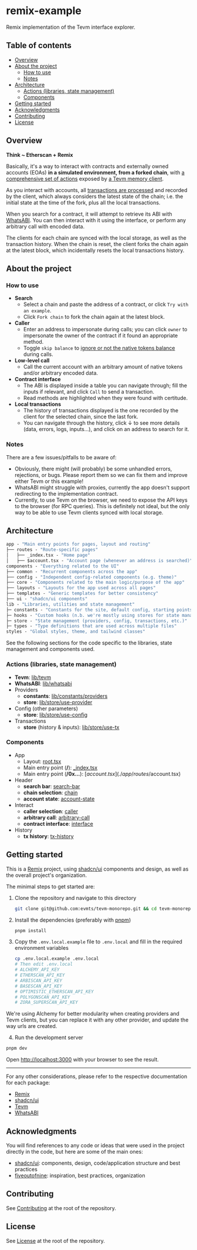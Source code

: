 # remix-example

Remix implementation of the Tevm interface explorer.

## Table of contents

- [Overview](#overview)
- [About the project](#about-the-project)
  - [How to use](#how-to-use)
  - [Notes](#notes)
- [Architecture](#architecture)
  - [Actions (libraries, state management)](#actions-libraries-state-management)
  - [Components](#components)
- [Getting started](#getting-started)
- [Acknowledgments](#acknowledgments)
- [Contributing](#contributing)
- [License](#license)

## Overview

**Think ~ Etherscan + Remix**

Basically, it's a way to interact with contracts and externally owned accounts (EOAs) **in a simulated environment, from a forked chain**, with [a comprehensive set of actions](https://tevm.sh/learn/actions/) exposed by [a Tevm memory client](https://tevm.sh/learn/clients/).

As you interact with accounts, all [transactions are processed](https://tevm.sh/reference/tevm/actions/type-aliases/callhandler) and recorded by the client, which always considers the latest state of the chain; i.e. the initial state at the time of the fork, plus all the local transactions.

When you search for a contract, it will attempt to retrieve its
ABI with [WhatsABI](https://github.com/shazow/whatsabi). You can then interact with it using the interface, or perform any arbitrary call with encoded data.

The clients for each chain are synced with the local storage, as well as the transaction history. When the chain is reset, the client forks the chain again at the latest block, which incidentally resets the local transactions history.

## About the project

### How to use

- **Search**
  - Select a chain and paste the address of a contract, or click `Try with an example`.
  - Click `Fork chain` to fork the chain again at the latest block.
- **Caller**
  - Enter an address to impersonate during calls; you can click `owner` to impersonate the owner of the contract if it found an appropriate method.
  - Toggle `skip balance` to [ignore or not the native tokens balance](https://tevm.sh/reference/tevm/actions/type-aliases/basecallparams/#skipbalance) during calls.
- **Low-level call**
  - Call the current account with an arbitrary amount of native tokens and/or arbitrary encoded data.
- **Contract interface**
  - The ABI is displayed inside a table you can navigate through; fill the inputs if relevant, and click `Call` to send a transaction.
  - Read methods are highlighted when they were found with certitude.
- **Local transactions**
  - The history of transactions displayed is the one recorded by the client for the selected chain, since the last fork.
  - You can navigate through the history, click ↓ to see more details (data, errors, logs, inputs...), and click on an address to search for it.

### Notes

There are a few issues/pitfalls to be aware of:

- Obviously, there might (will probably) be some unhandled errors, rejections, or bugs. Please report them so we can fix them and improve either Tevm or this example!
- WhatsABI might struggle with proxies, currently the app doesn't support redirecting to the implementation contract.
- Currently, to use Tevm on the browser, we need to expose the API keys to the browser (for RPC queries). This is definitely not ideal, but the only way to be able to use Tevm clients synced with local storage.

## Architecture

```ml
app - "Main entry points for pages, layout and routing"
├── routes - "Route-specific pages"
│   ├── _index.tsx - "Home page"
│   ├── $account.tsx - "Account page (whenever an address is searched)"
components - "Everything related to the UI"
├── common - "Recurrent components across the app"
├── config - "Independent config-related components (e.g. theme)"
├── core - "Components related to the main logic/purpose of the app"
├── layouts - "Layouts for the app used across all pages"
├── templates - "Generic templates for better consistency"
├── ui - "shadcn/ui components"
lib - "Libraries, utilities and state management"
├─ constants - "Constants for the site, default config, starting points"
├─ hooks - "Custom hooks (n.b. we're mostly using stores for state management)"
├─ store - "State management (providers, config, transactions, etc.)"
├─ types - "Type definitions that are used across multiple files"
styles - "Global styles, theme, and tailwind classes"
```

See the following sections for the code specific to the libraries, state management and components used.

### Actions (libraries, state management)

- **Tevm**: [lib/tevm](./app/lib/tevm.ts)
- **WhatsABI**: [lib/whatsabi](./app/lib/whatsabi.ts)
- Providers
  - **constants**: [lib/constants/providers](./app/lib/constants/providers.ts)
  - **store**: [lib/store/use-provider](./app/lib/store/use-provider.ts)
- Config (other parameters)
  - **store**: [lib/store/use-config](./app/lib/store/use-config.ts)
- Transactions
  - **store** (history & inputs): [lib/store/use-tx](./app/lib/store/use-tx.ts)

### Components

- App
  - Layout: [root.tsx](./app/root.tsx)
  - Main entry point (**/**): [_index.tsx](./app/routes/_index.tsx)
  - Main entry point (**/0x...**): [$account.tsx](./app/routes/$account.tsx)
- Header
  - **search bar**: [search-bar](./app/components/core/search-bar.tsx)
  - **chain selection**: [chain](./app/components/core/selection/chain.tsx)
  - **account state**: [account-state](./app/components/core/account-state.tsx)
- Interact
  - **caller selection**: [caller](./app/components/core/selection/caller.tsx)
  - **arbitrary call**: [arbitrary-call](./app/components/core/arbitrary-call.tsx)
  - **contract interface**: [interface](./app/components/core/interface/index.tsx)
- History
  - **tx history**: [tx-history](./app/components/core/tx-history/index.tsx)

## Getting started

This is a [Remix](https://remix.run/) project, using [shadcn/ui](https://ui.shadcn.com/) components and design, as well as the overall project's organization.

The minimal steps to get started are:

1. Clone the repository and navigate to this directory
   ```bash
   git clone git@github.com:evmts/tevm-monorepo.git && cd tevm-monorepo/examples/remix
   ```
2. Install the dependencies (preferably with [pnpm](https://pnpm.io))
   ```bash
   pnpm install
   ```
3. Copy the `.env.local.example` file to `.env.local` and fill in the required environment variables
   ```bash
   cp .env.local.example .env.local
   # Then edit .env.local
   # ALCHEMY_API_KEY
   # ETHERSCAN_API_KEY
   # ARBISCAN_API_KEY
   # BASESCAN_API_KEY
   # OPTIMISTIC_ETHERSCAN_API_KEY
   # POLYGONSCAN_API_KEY
   # ZORA_SUPERSCAN_API_KEY
   ```

We're using Alchemy for better modularity when creating providers and Tevm clients, but you can replace it with any other provider, and update the way urls are created.

4. Run the development server

```bash
pnpm dev
```

Open [http://localhost:3000](http://localhost:3000) with your browser to see the result.

---

For any other considerations, please refer to the respective documentation for each package:

- [Remix](https://remix.run/docs)
- [shadcn/ui](https://ui.shadcn.com/docs)
- [Tevm](https://tevm.sh/learn/reference)
- [WhatsABI](https://github.com/shazow/whatsabi)

## Acknowledgments

You will find references to any code or ideas that were used in the project directly in the code, but here are some of the main ones:

- [shadcn/ui](https://ui.shadcn.com/): components, design, code/application structure and best practices
- [fiveoutofnine](https://www.fiveoutofnine.com/): inspiration, best practices, organization

## Contributing

See [Contributing](../../README.md#contributing-💻) at the root of the repository.

## License

See [License](../../LICENSE) at the root of the repository.